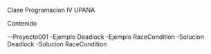 Clase Programacion IV
UPANA

Contenido

--Proyecto001
-Ejemplo Deadlock
-Ejemplo RaceCondition
-Solucion Deadlock
-Solucion RaceCondition
